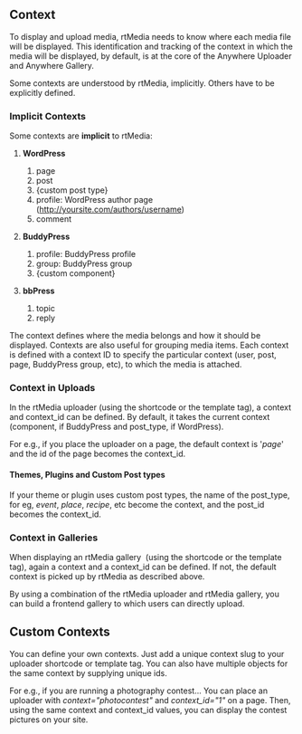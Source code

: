 ## Context


To display and upload media, rtMedia needs to know where each media file will be displayed. This identification and tracking of the context in which the media will be displayed, by default, is at the core of the Anywhere Uploader and Anywhere Gallery.

Some contexts are understood by rtMedia, implicitly. Others have to be explicitly defined.

### Implicit Contexts

Some contexts are **implicit** to rtMedia:


1. **WordPress**

    1. page
    2. post
    3. {custom post type}
    4. profile: WordPress author page (http://yoursite.com/authors/username)
    5. comment

2. **BuddyPress**

    1. profile: BuddyPress profile
    2. group: BuddyPress group
    3. {custom component}

3. **bbPress**

    1. topic
    2. reply

The context defines where the media belongs and how it should be displayed. Contexts are also useful for grouping media items. Each context is defined with a context ID to specify the particular context (user, post, page, BuddyPress group, etc), to which the media is attached.


### Context in Uploads


In the rtMedia uploader (using the shortcode or the template tag), a context and context_id can be defined. By default, it takes the current context (component, if BuddyPress and post_type, if WordPress).

For e.g., if you place the uploader on a page, the default context is '_page_' and the id of the page becomes the context_id.


#### Themes, Plugins and Custom Post types


If your theme or plugin uses custom post types, the name of the post_type, for eg, _event_, _place_, _recipe_, etc become the context, and the post_id becomes the context_id.


### Context in Galleries


When displaying an rtMedia gallery  (using the shortcode or the template tag), again a context and a context_id can be defined. If not, the default context is picked up by rtMedia as described above.

By using a combination of the rtMedia uploader and rtMedia gallery, you can build a frontend gallery to which users can directly upload.


## Custom Contexts


You can define your own contexts. Just add a unique context slug to your uploader shortcode or template tag. You can also have multiple objects for the same context by supplying unique ids.

For e.g., if you are running a photography contest... You can place an uploader with *context="photocontest"* and *context_id="1"* on a page. Then, using the same context and context_id values, you can display the contest pictures on your site.
